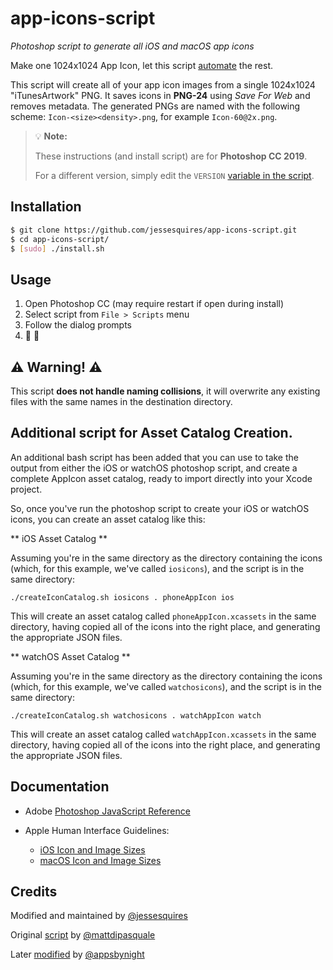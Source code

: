# app-icons-script

*Photoshop script to generate all iOS and macOS app icons*

Make one 1024x1024 App Icon, let this script [automate](http://xkcd.com/1319/) the rest.

This script will create all of your app icon images from a single 1024x1024 "iTunesArtwork" PNG. It saves icons in **PNG-24** using *Save For Web* and removes metadata. The generated PNGs are named with the following scheme: `Icon-<size><density>.png`, for example `Icon-60@2x.png`.

> 💡 **Note:** 
>
> These instructions (and install script) are for **Photoshop CC 2019**. 
>
> For a different version, simply edit the `VERSION` [variable in the script](https://github.com/jessesquires/app-icons-script/blob/master/install.sh#L3).

## Installation

```bash
$ git clone https://github.com/jessesquires/app-icons-script.git
$ cd app-icons-script/
$ [sudo] ./install.sh
```

## Usage

1. Open Photoshop CC (may require restart if open during install)
2. Select script from `File > Scripts` menu
3. Follow the dialog prompts
4. :tada: :beer:

## :warning: Warning! :warning:

This script **does not handle naming collisions**, it will overwrite any existing files with the same names in the destination directory.

## Additional script for Asset Catalog Creation.

An additional bash script has been added that you can use to take the output from either the iOS or watchOS photoshop script, and create a complete AppIcon asset catalog, ready to import directly into your Xcode project.

So, once you've run the photoshop script to create your iOS or watchOS icons, you can create an asset catalog like this:

** iOS Asset Catalog **

Assuming you're in the same directory as the directory containing the icons (which, for this example, we've called `iosicons`), and the script is in the same directory:

`./createIconCatalog.sh iosicons . phoneAppIcon ios`

This will create an asset catalog called `phoneAppIcon.xcassets` in the same directory, having copied all of the icons into the right place, and generating the appropriate JSON files.

** watchOS Asset Catalog **

Assuming you're in the same directory as the directory containing the icons (which, for this example, we've called `watchosicons`), and the script is in the same directory:

`./createIconCatalog.sh watchosicons . watchAppIcon watch`

This will create an asset catalog called `watchAppIcon.xcassets` in the same directory, having copied all of the icons into the right place, and generating the appropriate JSON files.

## Documentation

* Adobe [Photoshop JavaScript Reference](http://www.adobe.com/devnet/photoshop/scripting.html)

* Apple Human Interface Guidelines: 
    * [iOS Icon and Image Sizes](https://developer.apple.com/design/human-interface-guidelines/ios/icons-and-images/app-icon/)
    * [macOS Icon and Image Sizes](https://developer.apple.com/design/human-interface-guidelines/macos/icons-and-images/app-icon/)

## Credits

Modified and maintained by [@jessesquires](https://github.com/jessesquires)

Original [script](https://gist.github.com/mattdipasquale/711203) by [@mattdipasquale](https://github.com/mattdipasquale)

Later [modified](https://gist.github.com/appsbynight/3681050) by [@appsbynight](https://github.com/appsbynight)
